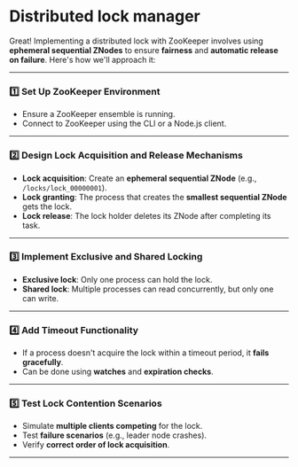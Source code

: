# Distributed lock manager

Great! Implementing a distributed lock with ZooKeeper involves using **ephemeral sequential ZNodes** to ensure **fairness** and **automatic release on failure**. Here's how we'll approach it:

---

### **1️⃣ Set Up ZooKeeper Environment**
- Ensure a ZooKeeper ensemble is running.
- Connect to ZooKeeper using the CLI or a Node.js client.

---

### **2️⃣ Design Lock Acquisition and Release Mechanisms**
- **Lock acquisition**: Create an **ephemeral sequential ZNode** (e.g., `/locks/lock_00000001`).
- **Lock granting**: The process that creates the **smallest sequential ZNode** gets the lock.
- **Lock release**: The lock holder deletes its ZNode after completing its task.

---

### **3️⃣ Implement Exclusive and Shared Locking**
- **Exclusive lock**: Only one process can hold the lock.
- **Shared lock**: Multiple processes can read concurrently, but only one can write.

---

### **4️⃣ Add Timeout Functionality**
- If a process doesn't acquire the lock within a timeout period, it **fails gracefully**.
- Can be done using **watches** and **expiration checks**.

---

### **5️⃣ Test Lock Contention Scenarios**
- Simulate **multiple clients competing** for the lock.
- Test **failure scenarios** (e.g., leader node crashes).
- Verify **correct order of lock acquisition**.

---
